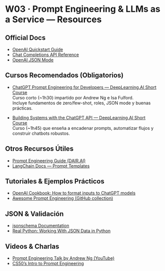 # W03 · Prompt Engineering & LLMs as a Service — Resources

## Official Docs
- [OpenAI Quickstart Guide](https://platform.openai.com/docs/quickstart)
- [Chat Completions API Reference](https://platform.openai.com/docs/guides/chat)
- [OpenAI JSON Mode](https://platform.openai.com/docs/guides/text-generation/json-mode)

## Cursos Recomendados (Obligatorios)
- [ChatGPT Prompt Engineering for Developers — DeepLearning.AI Short Course](https://www.deeplearning.ai/short-courses/chatgpt-prompt-engineering-for-developers/?utm_source=chatgpt.com)  
  Curso corto (~1h30) impartido por Andrew Ng e Isa Fulford.  
  Incluye fundamentos de zero/few-shot, roles, JSON mode y buenas prácticas.

- [Building Systems with the ChatGPT API — DeepLearning.AI Short Course](https://www.deeplearning.ai/short-courses/building-systems-with-chatgpt/?utm_source=chatgpt.com)  
  Curso (~1h45) que enseña a encadenar prompts, automatizar flujos y construir chatbots robustos.

## Otros Recursos Útiles
- [Prompt Engineering Guide (DAIR.AI)](https://www.promptingguide.ai/)
- [LangChain Docs — Prompt Templates](https://python.langchain.com/docs/modules/model_io/prompts/)

## Tutoriales & Ejemplos Prácticos
- [OpenAI Cookbook: How to format inputs to ChatGPT models](https://github.com/openai/openai-cookbook/blob/main/examples/How_to_format_inputs_to_ChatGPT_models.ipynb)
- [Awesome Prompt Engineering (GitHub collection)](https://github.com/dair-ai/Prompt-Engineering-Guide#awesome-prompt-engineering)

## JSON & Validación
- [jsonschema Documentation](https://pypi.org/project/jsonschema/)
- [Real Python: Working With JSON Data in Python](https://realpython.com/python-json/)

## Videos & Charlas
- [Prompt Engineering Talk by Andrew Ng (YouTube)](https://www.youtube.com/watch?v=JTxsNm9IdYU)
- [CS50’s Intro to Prompt Engineering](https://www.youtube.com/watch?v=kCc8FmEb1nY)
